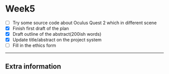 # Week5
- [ ] Try some source code about Oculus Quest 2 which in different scene
- [x] Finish first draft of the plan
- [x] Draft outline of the abstract(200ish words)
- [x] Update title/abstract on the project system
- [ ] Fill in the ethics form

---


## Extra information
